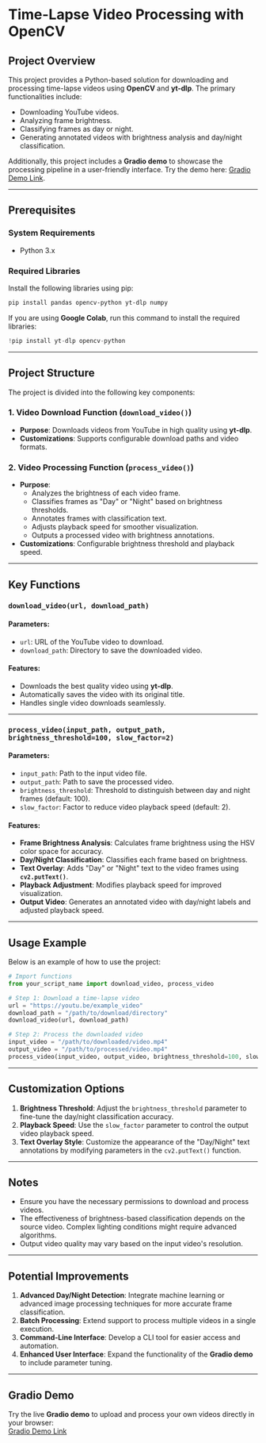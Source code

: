 
# Time-Lapse Video Processing with OpenCV

## Project Overview

This project provides a Python-based solution for downloading and processing time-lapse videos using **OpenCV** and **yt-dlp**. The primary functionalities include:  
- Downloading YouTube videos.  
- Analyzing frame brightness.  
- Classifying frames as day or night.  
- Generating annotated videos with brightness analysis and day/night classification.  

Additionally, this project includes a **Gradio demo** to showcase the processing pipeline in a user-friendly interface. Try the demo here: [Gradio Demo Link](https://huggingface.co/spaces/divyahh/computer-vision).

---

## Prerequisites

### **System Requirements**
- Python 3.x

### **Required Libraries**
Install the following libraries using pip:  
```bash
pip install pandas opencv-python yt-dlp numpy
```

If you are using **Google Colab**, run this command to install the required libraries:  
```python
!pip install yt-dlp opencv-python
```

---

## Project Structure

The project is divided into the following key components:

### **1. Video Download Function (`download_video()`)**
- **Purpose**: Downloads videos from YouTube in high quality using **yt-dlp**.
- **Customizations**: Supports configurable download paths and video formats.

### **2. Video Processing Function (`process_video()`)**
- **Purpose**: 
  - Analyzes the brightness of each video frame.
  - Classifies frames as "Day" or "Night" based on brightness thresholds.
  - Annotates frames with classification text.
  - Adjusts playback speed for smoother visualization.
  - Outputs a processed video with brightness annotations.
- **Customizations**: Configurable brightness threshold and playback speed.

---

## Key Functions

### **`download_video(url, download_path)`**

#### **Parameters**:
- `url`: URL of the YouTube video to download.
- `download_path`: Directory to save the downloaded video.

#### **Features**:
- Downloads the best quality video using **yt-dlp**.
- Automatically saves the video with its original title.
- Handles single video downloads seamlessly.

---

### **`process_video(input_path, output_path, brightness_threshold=100, slow_factor=2)`**

#### **Parameters**:
- `input_path`: Path to the input video file.  
- `output_path`: Path to save the processed video.  
- `brightness_threshold`: Threshold to distinguish between day and night frames (default: 100).  
- `slow_factor`: Factor to reduce video playback speed (default: 2).  

#### **Features**:
- **Frame Brightness Analysis**: Calculates frame brightness using the HSV color space for accuracy.  
- **Day/Night Classification**: Classifies each frame based on brightness.  
- **Text Overlay**: Adds "Day" or "Night" text to the video frames using **`cv2.putText()`**.  
- **Playback Adjustment**: Modifies playback speed for improved visualization.  
- **Output Video**: Generates an annotated video with day/night labels and adjusted playback speed.  

---

## Usage Example

Below is an example of how to use the project:

```python
# Import functions
from your_script_name import download_video, process_video

# Step 1: Download a time-lapse video
url = "https://youtu.be/example_video"
download_path = "/path/to/download/directory"
download_video(url, download_path)

# Step 2: Process the downloaded video
input_video = "/path/to/downloaded/video.mp4"
output_video = "/path/to/processed/video.mp4"
process_video(input_video, output_video, brightness_threshold=100, slow_factor=2)
```

---

## Customization Options

1. **Brightness Threshold**: Adjust the `brightness_threshold` parameter to fine-tune the day/night classification accuracy.  
2. **Playback Speed**: Use the `slow_factor` parameter to control the output video playback speed.  
3. **Text Overlay Style**: Customize the appearance of the "Day/Night" text annotations by modifying parameters in the `cv2.putText()` function.

---

## Notes

- Ensure you have the necessary permissions to download and process videos.  
- The effectiveness of brightness-based classification depends on the source video. Complex lighting conditions might require advanced algorithms.  
- Output video quality may vary based on the input video's resolution.  

---

## Potential Improvements

1. **Advanced Day/Night Detection**: Integrate machine learning or advanced image processing techniques for more accurate frame classification.  
2. **Batch Processing**: Extend support to process multiple videos in a single execution.  
3. **Command-Line Interface**: Develop a CLI tool for easier access and automation.  
4. **Enhanced User Interface**: Expand the functionality of the **Gradio demo** to include parameter tuning.  

---

## Gradio Demo

Try the live **Gradio demo** to upload and process your own videos directly in your browser:  
[Gradio Demo Link](https://huggingface.co/spaces/divyahh/computer-vision)


